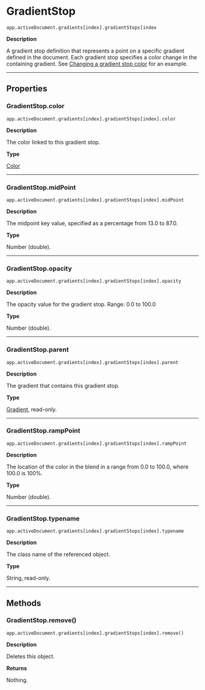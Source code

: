 <a id="jsobjref-gradientstop"></a>

# GradientStop

`app.activeDocument.gradients[index].gradientStops[index`

**Description**

A gradient stop definition that represents a point on a specific gradient defined in the document. Each gradient stop specifies a color change in the containing gradient. See [Changing a gradient stop color](GradientColor.md#jsobjref-gradientcolor-changinggradientstopcolor) for an example.

---

## Properties

<a id="jsobjref-gradientstop-color"></a>

### GradientStop.color

`app.activeDocument.gradients[index].gradientStops[index].color`

**Description**

The color linked to this gradient stop.

**Type**

[Color](Color.md#jsobjref-color)

---

<a id="jsobjref-gradientstop-midpoint"></a>

### GradientStop.midPoint

`app.activeDocument.gradients[index].gradientStops[index].midPoint`

**Description**

The midpoint key value, specified as a percentage from 13.0 to 87.0.

**Type**

Number (double).

---

<a id="jsobjref-gradientstop-opacity"></a>

### GradientStop.opacity

`app.activeDocument.gradients[index].gradientStops[index].opacity`

**Description**

The opacity value for the gradient stop. Range: 0.0 to 100.0

**Type**

Number (double).

---

<a id="jsobjref-gradientstop-parent"></a>

### GradientStop.parent

`app.activeDocument.gradients[index].gradientStops[index].parent`

**Description**

The gradient that contains this gradient stop.

**Type**

[Gradient](Gradient.md#jsobjref-gradient), read-only.

---

<a id="jsobjref-gradientstop-ramppoint"></a>

### GradientStop.rampPoint

`app.activeDocument.gradients[index].gradientStops[index].rampPoint`

**Description**

The location of the color in the blend in a range from 0.0 to 100.0, where 100.0 is 100%.

**Type**

Number (double).

---

<a id="jsobjref-gradientstop-typename"></a>

### GradientStop.typename

`app.activeDocument.gradients[index].gradientStops[index].typename`

**Description**

The class name of the referenced object.

**Type**

String, read-only.

---

## Methods

<a id="jsobjref-gradientstop-remove"></a>

### GradientStop.remove()

`app.activeDocument.gradients[index].gradientStops[index].remove()`

**Description**

Deletes this object.

**Returns**

Nothing.
